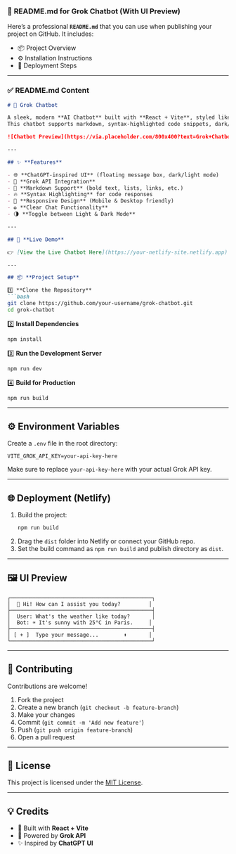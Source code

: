 ### 🚀 **README.md for Grok Chatbot (With UI Preview)**  

Here’s a professional **`README.md`** that you can use when publishing your project on GitHub. It includes:  
- 📦 Project Overview  
- ⚙️ Installation Instructions  
- 🚀 Deployment Steps   

---

### ✅ **README.md Content**  

```markdown
# 🤖 Grok Chatbot

A sleek, modern **AI Chatbot** built with **React + Vite**, styled like **ChatGPT**, and powered by the **Grok API**.  
This chatbot supports markdown, syntax-highlighted code snippets, dark/light modes, and more!

![Chatbot Preview](https://via.placeholder.com/800x400?text=Grok+Chatbot+UI+Preview)

---

## ✨ **Features**

- 🌐 **ChatGPT-inspired UI** (floating message box, dark/light mode)  
- 🤖 **Grok API Integration**  
- 💬 **Markdown Support** (bold text, lists, links, etc.)  
- 🔥 **Syntax Highlighting** for code responses  
- 🎨 **Responsive Design** (Mobile & Desktop friendly)  
- ♻️ **Clear Chat Functionality**  
- 🌗 **Toggle between Light & Dark Mode**  

---

## 🚀 **Live Demo**

👉 [View the Live Chatbot Here](https://your-netlify-site.netlify.app)  

---

## 📦 **Project Setup**

1️⃣ **Clone the Repository**  
```bash
git clone https://github.com/your-username/grok-chatbot.git
cd grok-chatbot
```

2️⃣ **Install Dependencies**  
```bash
npm install
```

3️⃣ **Run the Development Server**  
```bash
npm run dev
```

4️⃣ **Build for Production**  
```bash
npm run build
```

---

## ⚙️ **Environment Variables**

Create a `.env` file in the root directory:  
```
VITE_GROK_API_KEY=your-api-key-here
```

Make sure to replace `your-api-key-here` with your actual Grok API key.

---

## 🌐 **Deployment (Netlify)**

1. Build the project:  
   ```bash
   npm run build
   ```  
2. Drag the `dist` folder into Netlify or connect your GitHub repo.  
3. Set the build command as `npm run build` and publish directory as `dist`.  

---

## 🖼️ **UI Preview**

```plaintext
┌─────────────────────────────────────────────┐
│  🤖 Hi! How can I assist you today?         │
├─────────────────────────────────────────────┤
│  User: What's the weather like today?       │
│  Bot: ☀️ It's sunny with 25°C in Paris.     │
├─────────────────────────────────────────────┤
│ [ + ]  Type your message...        ⬆️       │
└─────────────────────────────────────────────┘
```

---

## 🤝 **Contributing**

Contributions are welcome!  
1. Fork the project  
2. Create a new branch (`git checkout -b feature-branch`)  
3. Make your changes  
4. Commit (`git commit -m 'Add new feature'`)  
5. Push (`git push origin feature-branch`)  
6. Open a pull request  

---

## 📄 **License**

This project is licensed under the [MIT License](LICENSE).

---

## 💡 **Credits**

- 🧠 Built with **React + Vite**  
- 💬 Powered by **Grok API**  
- ✨ Inspired by **ChatGPT UI**